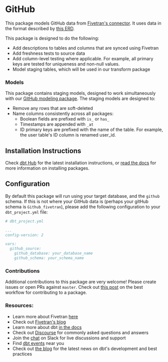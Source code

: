 # GitHub 

This package models GitHub data from [Fivetran's connector](https://fivetran.com/docs/applications/GitHub). It uses data in the format described by [this ERD](https://docs.google.com/presentation/d/1lx6ez7-x-s-n2JCnCi3SjG4XMmx9ysNUvaNCaWc3I_I/edit).

This package is designed to do the following:
* Add descriptions to tables and columns that are synced using Fivetran
* Add freshness tests to source data
* Add column-level testing where applicable. For example, all primary keys are tested for uniqueness and non-null values.
* Model staging tables, which will be used in our transform package

### Models

This package contains staging models, designed to work simultaneously with our [GitHub modeling package](https://github.com/fivetran/dbt_github).  The staging models are designed to:
* Remove any rows that are soft-deleted
* Name columns consistently across all packages:
    * Boolean fields are prefixed with `is_` or `has_`
    * Timestamps are appended with `_at`
    * ID primary keys are prefixed with the name of the table.  For example, the user table's ID column is renamed user_id.


## Installation Instructions
Check [dbt Hub](https://hub.getdbt.com/) for the latest installation instructions, or [read the docs](https://docs.getdbt.com/docs/package-management) for more information on installing packages.

## Configuration
By default this package will run using your target database, and the `github` schema. If this is not where your GitHub data is (perhaps your gitHub schema is `Github_fivetran`), please add the following configuration to your `dbt_project.yml` file:

```yml
# dbt_project.yml

...
config-version: 2

vars:
  github_source:
    github_database: your_database_name
    github_schema: your_schema_name 
```

### Contributions ###

Additional contributions to this package are very welcome! Please create issues
or open PRs against `master`. Check out 
[this post](https://discourse.getdbt.com/t/contributing-to-a-dbt-package/657) 
on the best workflow for contributing to a package.

### Resources:
- Learn more about Fivetran [here](https://fivetran.com/docs)
- Check out [Fivetran's blog](https://fivetran.com/blog)
- Learn more about dbt [in the docs](https://docs.getdbt.com/docs/introduction)
- Check out [Discourse](https://discourse.getdbt.com/) for commonly asked questions and answers
- Join the [chat](http://slack.getdbt.com/) on Slack for live discussions and support
- Find [dbt events](https://events.getdbt.com) near you
- Check out [the blog](https://blog.getdbt.com/) for the latest news on dbt's development and best practices
